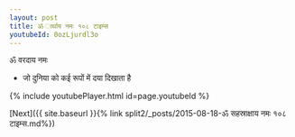 ```yaml
---
layout: post
title: ॐ ार्थाय नमः १०८ टाइम्स
youtubeId: 0ozLjurdl3o
---
```

 
 
 ॐ वरदाय नमः  
 
 -  जो दुनिया को कई रूपों में दया दिखाता है 
 
  
 
  
 
 
 
 
 
 


{% include youtubePlayer.html id=page.youtubeId %}
 
[Next]({{ site.baseurl }}{% link  split2/_posts/2015-08-18-ॐ सहस्राक्षाय नमः  १०८ टाइम्स.md%})
 

